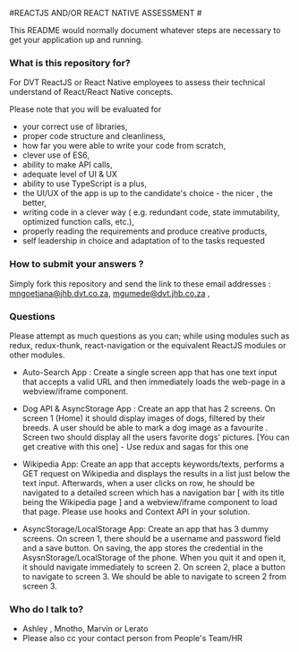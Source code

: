 #REACTJS AND/OR REACT NATIVE ASSESSMENT #

This README would normally document whatever steps are necessary to get your application up and running.

### What is this repository for? ###

For DVT ReactJS or React Native employees to assess their technical understand of React/React Native concepts.  

Please note that you will be evaluated for
* your correct use of libraries, 
* proper code structure and cleanliness,
* how far you were able to write your code from scratch,
* clever use of ES6,
* ability to make API calls,
* adequate level of UI & UX
* ability to use TypeScript is a plus,
* the UI/UX of the app is up to the candidate's choice - the nicer , the better,
* writing code in a clever way ( e.g. redundant code, state immutability, optimized function calls, etc.),
* properly reading the requirements and produce creative products,
* self leadership in choice and adaptation of to the tasks requested

### How to submit your answers ? ###
Simply fork this repository and send the link to these email addresses : mngoetjana@jhb.dvt.co.za, mgumede@dvt.jhb.co.za ,  

### Questions ###

Please attempt as much questions as you can; while using modules such as redux, redux-thunk, react-navigation or the equivalent ReactJS modules or other modules.

* Auto-Search App : Create a single screen app that has one text input that accepts a valid URL and then immediately loads the web-page in a webview/iframe component.

* Dog API & AsyncStorage App : Create an app that has 2 screens. On screen 1 (Home) it should display images of dogs, filtered by their breeds. A user should be able to mark a dog image as a favourite . Screen two should display all the users favorite dogs' pictures.
[You can get creative with this one] - Use redux and sagas for this one

* Wikipedia App:  Create an app that accepts keywords/texts, performs a GET request on Wikipedia and displays the results in a list just below the text input. Afterwards, when a user clicks on row, he should be navigated to a detailed screen which has a navigation bar [ with its title being the Wikipedia page ] and a webview/iframe component to load that page. Please use hooks and Context API in your solution.

* AsyncStorage/LocalStorage App: Create an app that has 3 dummy screens. On screen 1, there should be a username and password field and a save button. On saving, the app stores the credential in the AsysnStorage/LocalStorage of the phone. When you quit it and open it, it should navigate immediately to screen 2. On screen 2, place a button to navigate to screen 3. We should be able to navigate to screen 2 from screen 3.

### Who do I talk to? ###

* Ashley , Mnotho, Marvin or Lerato 
* Please also cc your contact person from People's Team/HR
